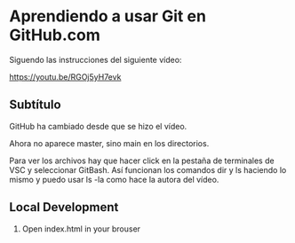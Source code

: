 # Aprendiendo a usar Git en GitHub.com

Siguendo las instrucciones del siguiente vídeo:

https://youtu.be/RGOj5yH7evk

## Subtítulo

GitHub ha cambiado desde que se hizo el vídeo.

Ahora no aparece master, sino main en los directorios.

Para ver los archivos hay que hacer click en la pestaña de terminales de VSC y seleccionar GitBash. Así funcionan los comandos dir y ls haciendo lo mismo y puedo usar ls -la como hace la autora del vídeo.

## Local Development

1. Open index.html in your brouser